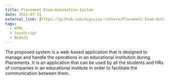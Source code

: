 ```yaml
---
title: Placement-Exam-Automation-System
date: 2021-07-31
external_link: [https://github.com/digvijay-rathore/Placement-Exam-Automation-System]
tags:
  - HTML
  - JavaScript
  - NodeJS
---
```


The proposed system is a web-based application that is designed to manage and handle the operations in an educational institution during Placements. It is an application that can be used by all the students and HRs of companies in an educational institute in order to facilitate the communication between them. 
<!--more-->
